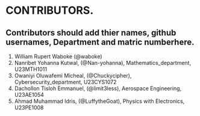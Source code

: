 # CONTRIBUTORS.
## Contributors should add thier names, github usernames, Department and matric numberhere.
<ol>
<li>William Rupert Waboke (@waboke)
<li>Nanribet Yohanna Kutwal, (@Nan-yohanna), Mathematics_department, U23MTH1011</li>
<li>Owaniyi Oluwafemi Micheal, (@Chuckycipher), Cybersecurity_department, U23CYS1072</li>
<li>Dachollon Tisloh Emmanuel, (@limit3less), Aerospace Engineering, U23AE1054</li>
<li>Ahmad Muhammad Idris, (@LuffytheGoat), Physics with Electronics, U23PE1008</li>
</ol>
